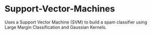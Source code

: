 # Support-Vector-Machines
Uses a Support Vector Machine (SVM) to build a spam classifier using Large Margin Classification and Gaussian Kernels.
